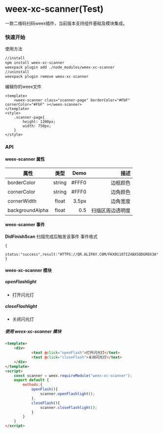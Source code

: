 # weex-xc-scanner(Test)

一款二维码扫码weex插件，当前版本支持组件基础及模块集成。    


### 快速开始

使用方法
``` bash
//install
npm install weex-xc-scanner
weexpack plugin add ./node_modules/weex-xc-scanner
//uninstall
weexpack plugin remove weex-xc-scanner
```

编辑你的weex文件

``` we
<template>
    <weex-scanner class="scanner-page" borderColor="#FbF" cornerColor="#FbF" ></weex-scanner>
</template>
<style>
    .scanner-page{
        height: 1200px;
        width: 750px;
    }
</style>
```

### API
#### weex-scanner 属性
| 属性        | 类型         | Demo  | 描述  |
| ------------- |:-------------:| -----:|----------:|
| borderColor   | string | #FFF0 | 边框颜色         |
| cornerColor   | string | #FFF0 | 边角颜色         |
| cornerWidth   | float  | 3.5px | 边角宽度         |
| backgroundAlpha | float|  0.5  | 扫描区周边透明度  |

#### weex-scanner 事件
**DidFinishScan**
扫描完成后触发该事件
事件格式
```
{
    status:"success",result:"HTTPS://QR.ALIPAY.COM/FKX01107IZ4BXSODGROX3A"
}
```

#### weex-xc-scanner 模块

##### openFlashlight
+ 打开闪光灯

##### closeFlashlight
+ 关闭闪光灯

##### 使用 weex-xc-scanner 模块

```html
<template>
    <div>
            <text @click="openFlash">打开闪光灯</text>
            <text @click="closeFlash">关闭闪光灯</text>
    </div>
</template>
<script>
    const scanner = weex.requireModule("weex-xc-scanner");
    export default {
        methods:{
            openFlash(){
                scanner.openFlashlight();
            },
            closeFlash(){
                scanner.closeFlashlight();
            }
        }
    }
</script>
```



